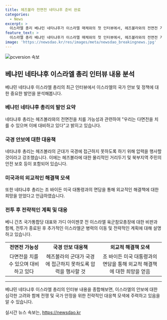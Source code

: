 ```yaml
---
title: 헤즈볼라 전면전 네타냐후 준비 완료
categories:
  - News
excerpt: >
  이스라엘 총리 베냐민 네타냐후가 이스라엘 매체와의 첫 인터뷰에서, 헤즈볼라와의 전면전 가능성에 대해 발언하며 다면전을 치를 수 있으며 이에 대비하고 있다고 밝혔다. 또한 중동 특사로 방문한 미국 대통령 조 바이든과 면담한 후 외교적인 해결책에 대한 희망을 얻었으며, 가자지구 통치 문제와 관련한 구체적 전략에 대해서는 언급하지 않았다. 또한, 전쟁 후에 이스라엘군 병력이 레바논과의 접경 북부로 이동할 것이며, 야당에 대한 비판과 현 정부의 무너짐 시 팔레스타인 국가 건립 가능성에 대해 언급했다.
feature_text: >
  이스라엘 총리 베냐민 네타냐후가 이스라엘 매체와의 첫 인터뷰에서, 헤즈볼라와의 전면전 가능성에 대해 발언하며 다면전을 치를 수 있으며 이에 대비하고 있다고 밝혔다. 또한 중동 특사로 방문한 미국 대통령 조 바이든과 면담한 후 외교적인 해결책에 대한 희망을 얻었으며, 가자지구 통치 문제와 관련한 구체적 전략에 대해서는 언급하지 않았다. 또한, 전쟁 후에 이스라엘군 병력이 레바논과의 접경 북부로 이동할 것이며, 야당에 대한 비판과 현 정부의 무너짐 시 팔레스타인 국가 건립 가능성에 대해 언급했다.
image: 'https://newsdao.kr/res/images/meta/newsdao_breakingnews.jpg'
---
```


<p><img src="https://newsdao.kr/res/images/meta/newsdao_breakingnews.jpg" alt="pcversion 속보" /></p>

<h2 data-ke-size="size26">베냐민 네타냐후 이스라엘 총리 인터뷰 내용 분석</h2>

<p data-ke-size="size16">베냐민 네타냐후 이스라엘 총리의 최근 인터뷰에서 이스라엘의 국가 안보 및 정책에 대한 중요한 발언을 분석해봅니다.</p>

<h3>베냐민 네타냐후 총리의 발언 요약</h3>

<p data-ke-size="size16">네타냐후 총리는 헤즈볼라와의 전면전을 치를 가능성과 관련하여 "우리는 다면전을 치를 수 있으며 이에 대비하고 있다"고 밝히고 있습니다.</p>

<h3>국경 안보에 대한 대응책</h3>

<p data-ke-size="size16">네타냐후 총리는 헤즈볼라의 군대가 국경에 접근하지 못하도록 하기 위해 압력을 행사할 것이라고 강조했습니다. 이에는 헤즈볼라에 대한 물리적인 거리두기 및 북부지역 주민의 안전 보호 등이 포함되어 있습니다.</p>

<h3>미국과의 외교적인 해결책 모색</h3>

<p data-ke-size="size16">또한 네타냐후 총리는 조 바이든 미국 대통령과의 면담을 통해 외교적인 해결책에 대한 희망을 얻었다고 언급하였습니다.</p>

<h3>전투 후 전략적인 계획 및 대응</h3>

<p data-ke-size="size16">베니 간츠 국가통합당 대표와 가디 아이젠콧 전 이스라엘 육군참모총장에 대한 비판과 함께, 전투가 종료된 후 추가적인 이스라엘군 병력의 이동 및 전략적인 계획에 대해 설명하고 있습니다.</p>

<table>
   <tr>
      <td style="text-align: center; height: 17px;"><b>전면전 가능성</b></td>
      <td style="text-align: center; height: 17px;"><b>국경 안보 대응책</b></td>
      <td style="text-align: center; height: 17px;"><b>외교적 해결책 모색</b></td>
   </tr>
   <tr>
      <td style="text-align: center; height: 17px;">다면전을 치를 수 있으며 대비하고 있다</td>
      <td style="text-align: center; height: 17px;">헤즈볼라의 군대가 국경에 접근하지 못하도록 압력을 행사할 것</td>
      <td style="text-align: center; height: 17px;">조 바이든 미국 대통령과의 면담을 통해 외교적 해결책에 대한 희망을 얻음</td>
   </tr>
</table>

<hr>

<p data-ke-size="size16">베냐민 네타냐후 이스라엘 총리의 인터뷰 내용을 종합해보면, 이스라엘의 안보에 대한 심각한 고려와 함께 전쟁 및 국가 안정을 위한 전략적인 대응책 모색에 주력하고 있음을 알 수 있습니다.</p>
실시간 뉴스 속보는, <a href="https://newsdao.kr" rel="dofollow">https://newsdao.kr</a>


